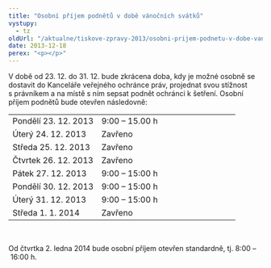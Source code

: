 ```yaml
---
title: "Osobní příjem podnětů v době vánočních svátků"
vystupy:
  - tz
oldUrl: "/aktualne/tiskove-zpravy-2013/osobni-prijem-podnetu-v-dobe-vanocnich-svatku"
date: 2013-12-18
perex: "<p></p>"
---
```


<!-- imported from the old website -->

<p>V době od 23. 12. do 31. 12. bude zkrácena doba, kdy je možné osobně se dostavit do Kanceláře veřejného ochránce práv, projednat svou stížnost s právníkem a na místě s ním sepsat podnět ochránci k šetření. Osobní příjem podnětů bude otevřen následovně:</p><table summary="" cellpadding="0" cellspacing="0" rules="none" style="BORDER-BOTTOM: 0px; BORDER-LEFT: 0px; BORDER-TOP: 0px; BORDER-RIGHT: 0px" class="obecna_varianata2 obecna"><tbody><tr><td>Pondělí 23. 12. 2013</td><td>9:00 – 15.00 h                                   </td></tr><tr><td>Úterý 24. 12. 2013</td><td>Zavřeno</td></tr><tr><td>Středa 25. 12. 2013</td><td>Zavřeno</td></tr><tr><td>Čtvrtek 26. 12. 2013</td><td>Zavřeno</td></tr><tr><td>Pátek 27. 12. 2013</td><td>9:00 – 15:00 h</td></tr><tr><td>Pondělí 30. 12. 2013</td><td>9:00 – 15:00 h</td></tr><tr><td>Úterý 31. 12. 2013</td><td>9:00 – 15:00 h</td></tr><tr><td>Středa 1. 1. 2014</td><td>Zavřeno</td></tr></tbody></table><p>       </p><p>Od čtvrtka 2. ledna 2014 bude osobní příjem otevřen standardně, tj. 8:00 – 16:00 h.</p>
